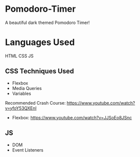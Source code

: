 # Pomodoro-Timer
A beautiful dark themed Pomodoro Timer!

# Languages Used
HTML
CSS
JS

## CSS Techniques Used
* Flexbox
* Media Queries
* Variables

Recommended Crash Course: https://www.youtube.com/watch?v=yfoY53QXEnI
* Flexbox: https://www.youtube.com/watch?v=JJSoEo8JSnc

## JS
* DOM
* Event Listeners
